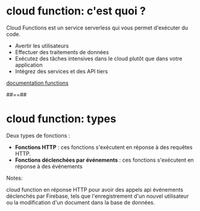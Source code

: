 # cloud function: c'est quoi ?

Cloud Functions est un service serverless qui vous permet d'exécuter du code.

* Avertir les utilisateurs
* Effectuer des traitements de données
* Exécutez des tâches intensives dans le cloud plutôt que dans votre application
* Intégrez des services et des API tiers
<!-- .element: class="list-fragment" -->

[documentation functions](https://firebase.google.com/docs/functions)
<!-- .element: class="credits" -->

##==##

# cloud function: types

Deux types de fonctions :

* **Fonctions HTTP** : ces fonctions s'exécutent en réponse à des requêtes HTTP.
* **Fonctions déclenchées par événements** : ces fonctions s'exécutent en réponse à des événements
<!-- .element: class="list-fragment" -->

Notes:

cloud function en réponse HTTP pour avoir des appels api
événements déclenchés par Firebase, tels que l'enregistrement d'un nouvel utilisateur ou la modification d'un document dans la base de données.

